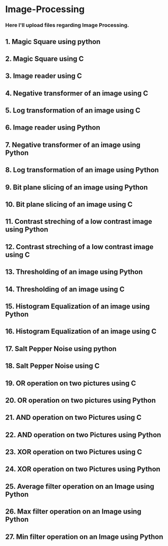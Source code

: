 # Image-Processing

### Here I'll upload files regarding Image Processing.

## 1. Magic Square using python
## 2. Magic Square using C 
## 3. Image reader using C
## 4. Negative transformer of an image using C
## 5. Log transformation of an image using C
## 6. Image reader using Python
## 7. Negative transformer of an image using Python
## 8. Log transformation of an image using Python
## 9. Bit plane slicing of an image using Python
## 10. Bit plane slicing of an image using C
## 11. Contrast streching of a low contrast image using Python
## 12. Contrast streching of a low contrast image using C
## 13. Thresholding of an image using Python
## 14. Thresholding of an image using C
## 15. Histogram Equalization of an image using Python
## 16. Histogram Equalization of an image using C
## 17. Salt Pepper Noise using python
## 18. Salt Pepper Noise using C
## 19. OR operation on two pictures using C
## 20. OR operation on two pictures using Python
## 21. AND operation on two Pictures using C
## 22. AND operation on two Pictures using Python 
## 23. XOR operation on two Pictures using C
## 24. XOR operation on two Pictures using Python
## 25. Average filter operation on an Image using Python
## 26. Max filter operation on an Image using Python
## 27. Min filter operation on an Image using Python